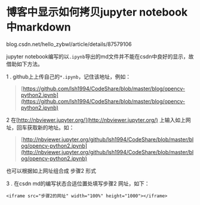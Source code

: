 # 博客中显示如何拷贝jupyter notebook中markdown




blog.csdn.net/hello_zybwl/article/details/87579106




jupyter notebook编写的以`.ipynb`导出的md文件并不能在csdn中良好的显示，故借助如下方法。

1 . github上上传自己的`*.ipynb`，记住该地址，例如：

> [https://github.com/lsh1994/CodeShare/blob/master/blog/opencv-python2.ipynb](https://github.com/lsh1994/CodeShare/blob/master/blog/opencv-python2.ipynb)

2 在[http://nbviewer.jupyter.org/](http://nbviewer.jupyter.org/) 上输入如上网址，回车获取新的地址。如：

> [http://nbviewer.jupyter.org/github/lsh1994/CodeShare/blob/master/blog/opencv-python2.ipynb](http://nbviewer.jupyter.org/github/lsh1994/CodeShare/blob/master/blog/opencv-python2.ipynb)

也可以根据如上网址组合成 步骤2 形式

3 . 在csdn md的编写状态合适位置处填写步骤2 网址，如下：

```
<iframe src="步骤2的网址" width="100%" height="1000"></iframe>
```




























